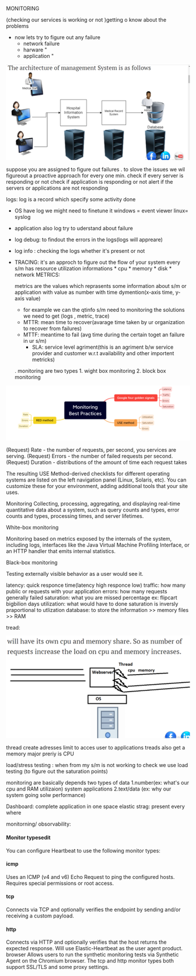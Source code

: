  MONITORING

(checking our services is working or not )getting o know about the problems
* now lets try to figure out any failure
    * network failure
    * harware "
    * application "

![preview](./Images/1.png)


 suppose you are assigned to figure out failures . to slove the issues we wil figureout a proactive approach
    for every one min.
    check if every server is responding or not
    check if application is responding or not
    alert if the servers or applications are not responding

logs: log is a record which specify some activity done 

* OS have log we might need to  finetune it
        windows = event viewer
        linux= syslog
* application also log try to uderstand about failure
 * log debug: to findout the errors in the logs(logs will appreare)
 * log info :  checking the logs whether it's present or not


* TRACING:
  it's an approch to figure out the flow of your system
  every s/m has resource utilization informations
        * cpu
        * memory
        * disk
        * network
METRICS:

  metrics are the values which reprasents some information about s/m
  or application with value as number with time dymention(x-axis time, y-axis value)

  * for example we can the qtinfo s/m need to monitoring the solutions we need to get (logs , metric, trace)
  * MTTR: mean time to recover(avarage time taken by ur organization to       recover from failures)
  * MTTF: meantime to fail (avg time during the certain toget an failure in ur s/m)
    * SLA: service level agriment(this is an agriment b/w service provider and customer w.r.t  availability and other importent metricks)
  
  . monitoring are two types 
      1. wight box monitoring
      2. block box monitoring

![preview](./Images/2.png)

(Request) Rate - the number of requests, per second, you services are serving.
(Request) Errors - the number of failed requests per second.
(Request) Duration - distributions of the amount of time each request takes

The resulting USE Method-derived checklists for different operating systems are listed on the left navigation panel (Linux, Solaris, etc). You can customize these for your environment, adding additional tools that your site uses. 

Monitoring
Collecting, processing, aggregating, and displaying real-time quantitative data about a system, such as query counts and types, error counts and types, processing times, and server lifetimes.

White-box monitoring

Monitoring based on metrics exposed by the internals of the system, including logs, interfaces like the Java Virtual Machine Profiling Interface, or an HTTP handler that emits internal statistics.

Black-box monitoring

Testing externally visible behavior as a user would see it.

latency: quick responce time(latency high responce low)
traffic: how many public or requests with your application 
errors: how many requests generally failed
saturation: what you are missed percentage 
  ex:  flipcart bigbilion days
utilization: what would have to done
   saturation is inversly praportional to utlization
database: to store the information >> memory files >> RAM

tread:

![images](./Images/3.png)

thread create adresses limit to acces user to applications 
treads also get a memory major preriy is CPU
 
load/stress testing : when from my s/m is not working  to check we use load testing (to figure out the saturation points)

monitoring are basically depends two types of data
  1.number(ex: what's our cpu and RAM utilizaion)
      system
      applications
  2.text/data (ex: why our system going solw performance)

Dashboard: complete application in one space
elastic strag: present every where

 monitorning/ obsorvability: 

####  Monitor typesedit
You can configure Heartbeat to use the following monitor types:

#### icmp
Uses an ICMP (v4 and v6) Echo Request to ping the configured hosts. Requires special permissions or root access.
#### tcp
Connects via TCP and optionally verifies the endpoint by sending and/or receiving a custom payload.
#### http
Connects via HTTP and optionally verifies that the host returns the expected response. Will use Elastic-Heartbeat as the user agent product.
browser
Allows users to run the synthetic monitoring tests via Synthetic Agent on the Chromium browser.
The tcp and http monitor types both support SSL/TLS and some proxy settings.

 


